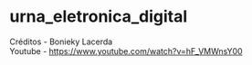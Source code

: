 # urna_eletronica_digital

Créditos - Bonieky Lacerda<br>
Youtube - https://www.youtube.com/watch?v=hF_VMWnsY00<br>



